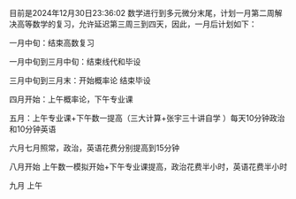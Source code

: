 目前是2024年12月30日23:36:02
数学进行到多元微分末尾，计划一月第二周解决高等数学的复习，允许延迟第三周三到四天，因此，一月后计划如下：


一月中旬：结束高数复习

一月中旬到三月中旬：结束线代和毕设

三月中旬到三月末：开始概率论 结束毕设

四月开始：上午概率论，下午专业课

五月：上午专业课+下午数一提高（三大计算+张宇三十讲自学
）每天10分钟政治和10分钟英语

六月七月照常，政治，英语花费分别提高到15分钟

八月开始 上午数一模拟开始+下午专业课提高，政治花费半小时，英语花费半小时

九月 上午
